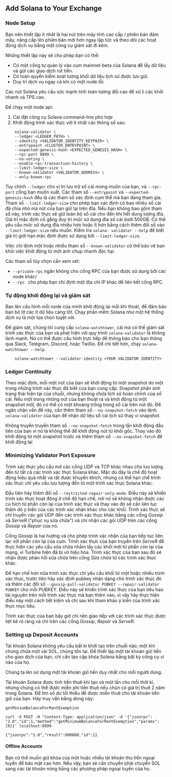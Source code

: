 ## Add Solana to Your Exchange

### Node Setup

Bạn nên thiết lập ít nhất là hai nút trên máy tính cao cấp / phiên bản đám mây, nâng cấp lên phiên bản mới hơn ngay lập tức và theo dõi các hoạt động dịch vụ bằng một công cụ giám sát đi kèm.

Những thiết lập này sẽ cho phép bạn có thể:
- Có một cổng tự quản lý vào cụm mainnet-beta của Solana để lấy dữ liệu và gửi các giao dịch rút tiền.
- Có toàn quyền kiểm soát lượng khối dữ liệu lịch sử được lưu giữ.
- Duy trì dịch vụ ngay cả khi có một node lỗi.

Các nút Solana yêu cầu sức mạnh tính toán tương đối cao để xử lí các khối nhanh và TPS cao.

Để chạy một node api:
1. Cài đặt công cụ Solana command-line phù hợp
2. Khởi động trình xác thực với ít nhất các thông số sau:
```
    solana-validator \
    --ledger <LEDGER_PATH> \
    --identity <VALIDATOR_IDENTITY_KEYPAIR> \
    --entrypoint <CLUSTER_ENTRYPOINT> \
    --expected-genesis-hash <EXPECTED_GENESIS_HASH> \
    --rpc-port 8899 \
    --no-voting \
    --enable-rpc-transaction-history \
    --limit-ledger-size \
    --known-validator <VALIDATOR_ADDRESS> \
    --only-known-rpc 
```
Tùy chỉnh `--ledger` cho vị trí lưu trữ số cái mong muốn của bạn, và `--rpc-port` cổng bạn muốn xuất.
Các tham số `--entrypoint` và `--expected-genesis-hash` đều là các tham số xác định cụm thể mà bạn đang tham gia.
 Tham số `--limit-ledger-size` cho phép bạn xác định có bao nhiêu sổ cái đã chia nhỏ mà nút của bạn giữ lại trên đĩa. Nếu bạn không bao gồm tham số này, trình xác thực sẽ giữ toàn bộ sổ cái cho đến khi hết dung lượng đĩa. Giá trí mặc định cố gắng duy trì mức sử dụng đĩa số cái dưới 500GB. Có thể yêu cầu mức sử dụng đĩa nhiều hơn hoặc ít hơn bằng cách thêm đối số vào `--limit-ledger-size` nếu muốn. Kiểm tra `solana- validator --help` để biết giá trị giới hạn mặc định được sử dụng bởi `--limit-ledger-size`.
 
 Việc chỉ định một hoặc nhiều tham số `--known-validator` có thể bảo vệ bạn khỏi việc khởi động từ một ảnh chụp nhanh độc hại.

 Các tham số tùy chọn cần xem xét:
 - `--private-rpc` ngăn không cho cổng RPC của bạn được sử dụng bởi các node khác/
 -  `--rpc ` cho phép bạn chỉ định một địa chỉ IP khác để liên kết cổng RPC.

 ### Tự động khởi động lại và giám sát

 Bạn lên cấu hình mỗi node của mình khởi động lại mỗi khi thoát, để đảm bảo bạn bỏ lỡ các ít dữ liệu càng tốt. Chạy phần mềm Solana như một hệ thống dịch vụ là một lựa chọn tuyệt vời.

 Để giám sát, chúng tôi cung cấp `solana-watchtower`, cái mà có thể giám sát trình xác thực của bạn và phát hiện với quy trình `solana-validator` là không lành mạnh. Nó có thể được cấu hình trực tiếp để thông báo cho bạn thông qua Slack, Telegram, Discord, hoặc Twillio. Để chi tiết hơn, chạy `solana-watchtower --help`.
```
    solana-watchtower --validator-identity <YOUR VALIDATOR IDENTITY>
```
### Ledger Continuity

Theo mặc định, mỗi một nút của bạn sẽ khởi động từ một snapshot do một trong những trình xác thực đã biết của bạn cung cấp. Snapshot phản ánh trạng thái hiện tại của chuỗi, nhưng không chứa lịch sử hoàn chỉnh của sổ cái. Nếu một trong những nút của bạn thoát ra và khởi động từ một snapshot mới, đó có thể có một khoảng trống trong sổ cái trên nút đó. Để ngăn chặn vấn đề này, cần thêm tham số `--no-snapshot-fetch` vào lệnh `solana-validator` của bạn để nhận dữ liệu sổ cái lịch sử thay vì snapshot.

Không truyền truyền tham số `--no-snapshot-fetch` trong lần khởi động đầu tiên của bạn vì nó là không thể để khởi động nút từ khối gốc. Thay vào đó khởi động từ một snapshot trước và thêm tham số `--no-snapshot-fetch` để khởi động lại
### Minimizing Validator Port Exposure
Trình xác thực yêu cầu mở các cổng UDP và TCP khác nhau cho lưu lượng đến từ tất cả các trình xác thực Solana khác. Mặc dù đây là chế độ hoạt động hiệu quả nhất và rất được khuyến khích, nhưng có thể hạn chế trình xác thực chỉ yêu cầu lưu lượng đến từ một trình xác thực Solana khác.

Đầu tiên hãy thêm đối số `--restricted-repair-only-mode`. Điều này sẽ khiến trình xác thực hoạt động ở chế độ hạn chế, nơi nó sẽ không nhận được các cú hích từ phần còn lại của trình xác thực và thay vào đó sẽ cần liên tục thăm dò ý kiến của các trình xác nhận khác cho các khối. Trình xác thực sẽ chỉ truyền các gói UDP đến các trình xác thực khác bằng các cổng _Gossip_ và _ServeR_ ("phục vụ sửa chữa") và chỉ nhận các gói UDP trên các cổng _Gossip_ và _Repair_ của nó.

Cổng _Gossip_ là hai hướng và cho phép trình xác nhận của bạn tiếp tục liên lạc với phần còn lại của cụm. Trình xác thực của bạn truyền trên _ServeR_ để thực hiện các yêu cầu sửa chữa nhằm lấy các khối mới từ phần còn lại của mạng, vì Turbine hiện đã bị vô hiệu hóa. Trình xác thực của bạn sau đó sẽ nhận được phản hồi sửa chữa trên cổng _Sửa chữa_ từ các trình xác thực khác.

Để hạn chế hơn nữa trình xác thực chỉ yêu cầu khối từ một hoặc nhiều trình xác thực, trước tiên hãy xác định pubkey nhận dạng cho trình xác thực đó và thêm các đối số `--gossip-pull-validator PUBKEY --repair-validator PUBKEY` cho mỗi PUBKEY. Điều này sẽ khiến trình xác thực của bạn tiêu hao tài nguyên trên mỗi trình xác thực mà bạn thêm vào, vì vậy hãy thực hiện điều này một cách tiết kiệm và chỉ sau khi tham khảo ý kiến của trình xác thực mục tiêu.

Trình xác thực của bạn bây giờ chỉ nên giao tiếp với các trình xác thực được liệt kê rõ ràng và chỉ trên các cổng _Gossip_, _Repair_ và _ServeR_.

### Setting up Deposit Accounts

Tài khoản Solana không yêu cầu bất kì khởi tạo trên chuỗi nào; một khi chúng chứa một vài SOL, chúng tồn tại. Để thiết lập một tài khoản gửi tiền cho giao dịch của bạn, chỉ cần tạo cặp khóa Solana bằng bất kỳ công cụ ví nào của họ.

Chúng ta lên sử dụng một tài khoản gửi tiền duy nhất cho mỗi người dùng.

Tài khoản Solana được tính tiền thuê khi tạo và một lần cho mỗi thời kì, nhưng chúng có thể được miễn phí tiền thuê nếu chún có giá trị thuê 2 năm trong Solana. Để tìm số dư tối thiểu để được miễn thuê cho tài khoản tiền gửi của bạn. Hãy truy vấn bằng dòng này:
```
getMiniumBalanceForRentExemption

curl -X POST -H "Content-Type: application/json" -d '{"jsonrpc": "2.0","id":1,"method":"getMinimumBalanceForRentExemption","params":[0]}' localhost:8899

{"jsonrpc":"2.0","result":890880,"id":1}
```

#### Offline Accounts

Bạn có thể muốn giữ khóa của một hoặc nhiều tài khoản thu tiền ngoại tuyến để bảo mật cao hơn. Nếu vậy, bạn sẽ cần chuyển phải chuyển SOL sang các tài khoản nóng bằng các phương pháp ngoại tuyến của họ.



